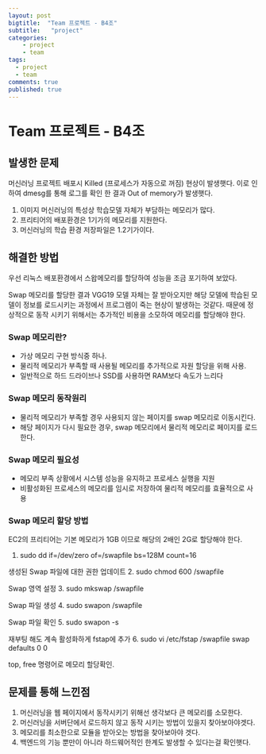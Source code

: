 ```yaml
---
layout: post
bigtitle:  "Team 프로젝트 - B4조"
subtitle:   "project"
categories:
    - project
    - team
tags:
  - project
  - team
comments: true
published: true
---
```

# Team 프로젝트 - B4조 

## 발생한 문제

머신러닝 프로젝트 배포시 Killed (프로세스가 자동으로 꺼짐) 현상이 발생햇다.
이로 인하여 dmesg를 통해 로그를 확인 한 결과 Out of memory가 발생햇다.

1. 이미지 머신러닝의 특성상 학습모델 자체가 부담하는 메모리가 많다.
2. 프리티어의 배포환경은 1기가의 메모리를 지원한다.
3. 머신러닝의 학습 환경 저장파일은 1.2기가이다.


## 해결한 방법

우선 리눅스 배포환경에서 스왑메모리를 할당하여 성능을 조금 포기하여 보았다.

Swap 메모리를 할당한 결과 VGG19 모델 자체는 잘 받아오지만 해당 모델에
학습된 모델이 정보를 로드시키는 과정에서 프로그렘이 죽는 현상이 발생하는 것같다.
때문에 정상적으로 동작 시키기 위해서는 추가적인 비용을 소모하여 메모리를 할당해야 한다.

### Swap 메모리란?

- 가상 메모리 구현 방식중 하나.
- 물리적 메모리가 부족할 때 사용될 메모리를 추가적으로 자원 할당을 위해 사용.
- 일반적으로 하드 드라이브나 SSD를 사용하면 RAM보다 속도가 느리다

### Swap 메모리 동작원리

- 물리적 메모리가 부족할 경우 사용되지 않는 페이지를 swap 메모리로 이동시킨다.
- 해당 페이지가 다시 필요한 경우, swap 메모리에서 물리적 메모리로 페이지를 로드한다.


### Swap 메모리 필요성

- 메모리 부족 상황에서 시스템 성능을 유지하고 프로세스 실행을 지원
- 비활성화된 프로세스의 메모리를 임시로 저장하여 물리적 메모리를 효율적으로 사용

### Swap 메모리 할당 방법

EC2의 프리티어는 기본 메모리가 1GB 이므로 해당의 2배인 2G로 할당해야 한다.

1. sudo dd if=/dev/zero of=/swapfile bs=128M count=16

생성된 Swap 파일에 대한 권한 업데이트
2. sudo chmod 600 /swapfile

Swap 영역 설정
3. sudo mkswap /swapfile

Swap 파일 생성
4. sudo swapon /swapfile

Swap 파일 확인
5. sudo swapon -s

재부팅 해도 계속 활성화하게 fstap에 추가
6. sudo vi /etc/fstap
/swapfile swap defaults 0 0 

top, free 명령어로 메모리 할당확인.




## 문제를 통해 느낀점

1. 머신러닝을 웹 페이지에서 동작시키기 위해선 생각보다 큰 메모리를 소모한다.
2. 머신러닝을 서버단에서 로드하지 않고 동작 시키는 방법이 있을지 찾아보아야겟다.
3. 메모리를 최소한으로 모듈을 받아오는 방법을 찾아보아야 겟다.
4. 백엔드의 기능 뿐만이 아니라 하드웨어적인 한계도 발생할 수 있다는걸 확인햇다.

